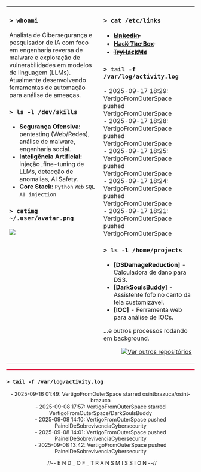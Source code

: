 <!-- <div align="center">
  <img src="https://raw.githubusercontent.com/VertigoFromOuterSpace/VertigoFromOuterSpace/main/.assets/glitch_divider.svg?v=7" alt="Glitch Divider"/>
</div>

<div align="center">
  <pre>
echo  ╔═══════════════════════════════════════════════════════════════╗
echo  ║  ██╗   ██╗███████╗██████╗ ████████╗██╗ ██████╗  ██████╗       ║
echo  ║  ██║   ██║██╔════╝██╔══██╗╚══██╔══╝██║██╔════╝ ██╔═══██╗      ║
echo  ║  ██║   ██║█████╗  ██████╔╝   ██║   ██║██║  ███╗██║   ██║      ║
echo  ║  ╚██╗ ██╔╝██╔══╝  ██╔══██╗   ██║   ██║██║   ██║██║   ██║      ║
echo  ║   ╚████╔╝ ███████╗██║  ██║   ██║   ██║╚██████╔╝╚██████╔╝      ║
echo  ║    ╚═══╝  ╚══════╝╚═╝  ╚═╝   ╚═╝   ╚═╝ ╚═════╝  ╚═════╝       ║
echo  ╚═══════════════════════════════════════════════════════════════╝
  </pre>
</div>
<div align="center">
  <img src="https://raw.githubusercontent.com/VertigoFromOuterSpace/VertigoFromOuterSpace/main/.assets/animated_header.svg?v=2" alt="Animated Header"/>
</div>

<div style="height: 2px; background-color: #DC143C; margin: 15px 0;"></div>
-->

<table>
<tr>
<td valign="top" width="50%">

### `> whoami`
Analista de Cibersegurança e pesquisador de IA com foco em engenharia reversa de malware e exploração de vulnerabilidades em modelos de linguagem (LLMs). Atualmente desenvolvendo ferramentas de automação para análise de ameaças.

### `> ls -l /dev/skills`
- **Segurança Ofensiva:** pentesting (Web/Redes), análise de malware, engenharia social.
- **Inteligência Artificial:** injeção ,fine-tuning de LLMs, detecção de anomalias, AI Safety.
- **Core Stack:** `Python` `Web` `SQL` `AI injection`

### `> catimg ~/.user/avatar.png`
<img src="https://github.com/user-attachments/assets/5efa0d25-7f79-4aba-a942-c74c9dcaa917" />

</td>
<td valign="top" width="50%">

### `> cat /etc/links`
- **[L̴i̸n̷k̴e̶d̵i̴n̵](https://www.linkedin.com/in/henriquelcarvalhosec)**
- **[H̵a̵c̴k̸ ̷T̷h̷e̵ ̷B̶o̶x̵](https://app.hackthebox.com/profile/2590147)**
- **[T̶r̴y̶H̴a̸c̷k̷M̷e̸](https://tryhackme.com/p/justhenriquecarv)**

### `> tail -f /var/log/activity.log`
<div>
<!-- ACTIVITY_LOG:START -->- 2025-09-17 18:29: VertigoFromOuterSpace pushed VertigoFromOuterSpace<br>- 2025-09-17 18:28: VertigoFromOuterSpace pushed VertigoFromOuterSpace<br>- 2025-09-17 18:25: VertigoFromOuterSpace pushed VertigoFromOuterSpace<br>- 2025-09-17 18:24: VertigoFromOuterSpace pushed VertigoFromOuterSpace<br>- 2025-09-17 18:21: VertigoFromOuterSpace pushed VertigoFromOuterSpace<br><!-- ACTIVITY_LOG:END -->
</div>

### `> ls -l /home/projects`
- **[DSDamageReduction]** - Calculadora de dano para DS3.
- **[DarkSoulsBuddy]** - Assistente fofo no canto da tela customizável.
- **[IOC]** - Ferramenta web para análise de IOCs.

...e outros processos rodando em background.

<p align="right">
  <a href="https://github.com/VertigoFromOuterSpace?tab=repositories">
    <img src="https://img.shields.io/badge/alguns%20outros%20%3E-0D1117?style=flat&logoColor=white&color=0D1117&labelColor=0D1117&textColor=ff0000" alt="Ver outros repositórios"/>
  </a>
</p>

</td>
</tr>
</table>

<div style="height: 2px; background-color: #DC143C; margin: 15px 0;"></div>

### `> tail -f /var/log/activity.log`
<div align="center">
<!-- ACTIVITY_LOG:START -->- 2025-09-16 01:49: VertigoFromOuterSpace starred osintbrazuca/osint-brazuca<br>- 2025-09-08 17:57: VertigoFromOuterSpace starred VertigoFromOuterSpace/DarkSoulsBuddy<br>- 2025-09-08 14:10: VertigoFromOuterSpace pushed PainelDeSobrevivenciaCybersecurity<br>- 2025-09-08 14:01: VertigoFromOuterSpace pushed PainelDeSobrevivenciaCybersecurity<br>- 2025-09-08 13:42: VertigoFromOuterSpace pushed PainelDeSobrevivenciaCybersecurity<br><!-- ACTIVITY_LOG:END -->
</div>
<p align="center">
  //-- E N D _ O F _ T R A N S M I S S I O N --//
</p>






























